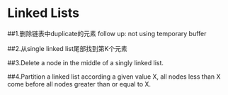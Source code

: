 # Linked Lists

##1.删除链表中duplicate的元素 follow up: not using temporary buffer



##2.从single linked list尾部找到第K个元素

##3.Delete a node in the middle of a singly linked list.

##4.Partition a linked list according a given value X, all nodes less than X come before all nodes greater than or equal to X.
